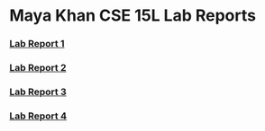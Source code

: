 <h1>Maya Khan CSE 15L Lab Reports</h1>

### [Lab Report 1](LabReport1MayaKhan.md)

### [Lab Report 2](LabReport2MayaKhan.md)

### [Lab Report 3](LabReport3MayaKhan.md)

### [Lab Report 4](LabReport4MayaKhan.md)
